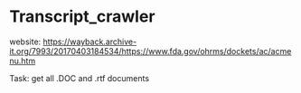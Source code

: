 # Transcript_crawler


website: https://wayback.archive-it.org/7993/20170403184534/https://www.fda.gov/ohrms/dockets/ac/acmenu.htm

Task: get all .DOC and .rtf documents
